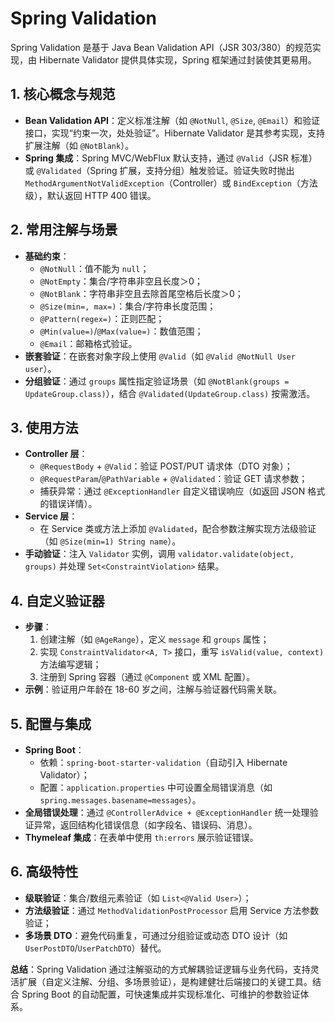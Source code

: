 # Spring Validation

Spring Validation 是基于 Java Bean Validation API（JSR 303/380）的规范实现，由 Hibernate Validator 提供具体实现，Spring 框架通过封装使其更易用。

## 1. 核心概念与规范
- **Bean Validation API**：定义标准注解（如 `@NotNull`, `@Size`, `@Email`）和验证接口，实现“约束一次，处处验证”。Hibernate Validator 是其参考实现，支持扩展注解（如 `@NotBlank`）。
- **Spring 集成**：Spring MVC/WebFlux 默认支持，通过 `@Valid`（JSR 标准）或 `@Validated`（Spring 扩展，支持分组）触发验证。验证失败时抛出 `MethodArgumentNotValidException`（Controller）或 `BindException`（方法级），默认返回 HTTP 400 错误。

## 2. 常用注解与场景
- **基础约束**：
    - `@NotNull`：值不能为 `null`；
    - `@NotEmpty`：集合/字符串非空且长度＞0；
    - `@NotBlank`：字符串非空且去除首尾空格后长度＞0；
    - `@Size(min=, max=)`：集合/字符串长度范围；
    - `@Pattern(regex=)`：正则匹配；
    - `@Min(value=)`/`@Max(value=)`：数值范围；
    - `@Email`：邮箱格式验证。
- **嵌套验证**：在嵌套对象字段上使用 `@Valid`（如 `@Valid @NotNull User user`）。
- **分组验证**：通过 `groups` 属性指定验证场景（如 `@NotBlank(groups = UpdateGroup.class)`），结合 `@Validated(UpdateGroup.class)` 按需激活。

## 3. 使用方法
- **Controller 层**：
    - `@RequestBody` + `@Valid`：验证 POST/PUT 请求体（DTO 对象）；
    - `@RequestParam`/`@PathVariable` + `@Validated`：验证 GET 请求参数；
    - 捕获异常：通过 `@ExceptionHandler` 自定义错误响应（如返回 JSON 格式的错误详情）。
- **Service 层**：
    - 在 Service 类或方法上添加 `@Validated`，配合参数注解实现方法级验证（如 `@Size(min=1) String name`）。
- **手动验证**：注入 `Validator` 实例，调用 `validator.validate(object, groups)` 并处理 `Set<ConstraintViolation>` 结果。

## 4. 自定义验证器
- **步骤**：
    1. 创建注解（如 `@AgeRange`），定义 `message` 和 `groups` 属性；
    2. 实现 `ConstraintValidator<A, T>` 接口，重写 `isValid(value, context)` 方法编写逻辑；
    3. 注册到 Spring 容器（通过 `@Component` 或 XML 配置）。
- **示例**：验证用户年龄在 18-60 岁之间，注解与验证器代码需关联。

## 5. 配置与集成
- **Spring Boot**：
    - 依赖：`spring-boot-starter-validation`（自动引入 Hibernate Validator）；
    - 配置：`application.properties` 中可设置全局错误消息（如 `spring.messages.basename=messages`）。
- **全局错误处理**：通过 `@ControllerAdvice + @ExceptionHandler` 统一处理验证异常，返回结构化错误信息（如字段名、错误码、消息）。
- **Thymeleaf 集成**：在表单中使用 `th:errors` 展示验证错误。

## 6. 高级特性
- **级联验证**：集合/数组元素验证（如 `List<@Valid User>`）；
- **方法级验证**：通过 `MethodValidationPostProcessor` 启用 Service 方法参数验证；
- **多场景 DTO**：避免代码重复，可通过分组验证或动态 DTO 设计（如 `UserPostDTO`/`UserPatchDTO`）替代。

**总结**：Spring Validation 通过注解驱动的方式解耦验证逻辑与业务代码，支持灵活扩展（自定义注解、分组、多场景验证），是构建健壮后端接口的关键工具。结合 Spring Boot 的自动配置，可快速集成并实现标准化、可维护的参数验证体系。